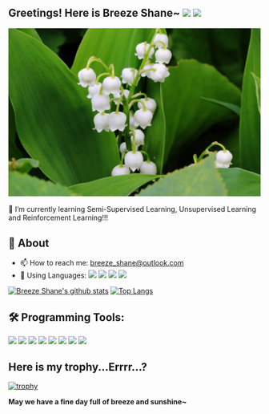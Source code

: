 ## Greetings! Here is Breeze Shane~ ![](https://visitor-badge.glitch.me/badge?page_id=BreezeShane.readme) [![](https://img.shields.io/badge/Manjaro%20Linux-33aadd?style=flat-square&logo=manjaro&logoColor=ffffff)](https://www.archlinux.org/)

![MyLove](Images/1.jpg)

🌱 I’m currently learning Semi-Supervised Learning, Unsupervised Learning and Reinforcement Learning!!!

## 🧐 About

- 📫 How to reach me: breeze_shane@outlook.com
- 🌱 Using Languages: [![](https://img.shields.io/badge/-C-007396?style=flat-square&logo=C&logoColor=ffffff)](https://reactjs.org/) [![](https://img.shields.io/badge/-C++-007396?style=flat-square&logo=C++&logoColor=ffffff)](https://reactjs.org/) [![](https://img.shields.io/badge/-Java-007396?style=flat-square&logo=java&logoColor=ffffff)](https://reactjs.org/) [![](https://img.shields.io/badge/-Python-007396?style=flat-square&logo=python&logoColor=ffffff)](https://reactjs.org/) 

[![Breeze Shane's github stats](https://github-readme-stats.vercel.app/api?username=BreezeShane&show_icons=true&theme=tokyonight)](https://github.com/anuraghazra/github-readme-stats)
[![Top Langs](https://github-readme-stats.vercel.app/api/top-langs/?username=BreezeShane&theme=tokyonight&hide=CMake,Makefile&layout=compact)](https://github.com/anuraghazra/github-readme-stats)

## 🛠 Programming Tools:

<code><img height="50" src="https://www.vectorlogo.zone/logos/linux/linux-ar21.svg"></a></code>
<code><img width="10%" src="https://www.vectorlogo.zone/logos/jetbrains/jetbrains-ar21.svg"></code>
<code><img width="10%" src="https://www.vectorlogo.zone/logos/pytorch/pytorch-ar21.svg"></code>
<code><img width="10%" src="https://www.vectorlogo.zone/logos/tensorflow/tensorflow-ar21.svg"></code>
<code><img width="10%" src="https://www.vectorlogo.zone/logos/nvidia/nvidia-ar21.svg"></code>
<code><img width="10%" src="https://www.vectorlogo.zone/logos/intel/intel-ar21.svg"></code>
<code><img height="50" src="https://www.vectorlogo.zone/logos/google/google-ar21.svg"></code>
<code><img height="50" src="https://www.vectorlogo.zone/logos/stackoverflow/stackoverflow-ar21.svg"></code>

## Here is my trophy...Errrr...?

[![trophy](https://github-profile-trophy.vercel.app/?username=BreezeShane&theme=nord&no-bg=true&column=7)](https://github.com/ryo-ma/github-profile-trophy)

**May we have a fine day full of breeze and sunshine~**
<!--
dark, radical, merko, gruvbox, tokyonight, onedark, cobalt, synthwave, highcontrast, dracula
**BreezeShane/BreezeShane** is a ✨ _special_ ✨ repository because its `README.md` (this file) appears on your GitHub profile.

Here are some ideas to get you started:

- 🔭 I’m currently working on ...
- 🌱 I’m currently learning ...
- 👯 I’m looking to collaborate on ...
- 🤔 I’m looking for help with ...
- 💬 Ask me about ...
- 📫 How to reach me: ...
- 😄 Pronouns: ...
- ⚡ Fun fact: ...
- [![](https://img.shields.io/badge/-C++-007396?style=flat-square&logo=C++&logoColor=ffffff)](https://reactjs.org/)
-->

